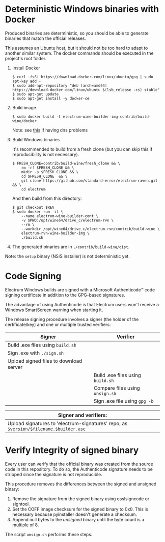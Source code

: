 Deterministic Windows binaries with Docker
==========================================

Produced binaries are deterministic, so you should be able to generate
binaries that match the official releases.

This assumes an Ubuntu host, but it should not be too hard to adapt to another
similar system. The docker commands should be executed in the project's root
folder.

1. Install Docker

    ```
    $ curl -fsSL https://download.docker.com/linux/ubuntu/gpg | sudo apt-key add -
    $ sudo add-apt-repository "deb [arch=amd64] https://download.docker.com/linux/ubuntu $(lsb_release -cs) stable"
    $ sudo apt-get update
    $ sudo apt-get install -y docker-ce
    ```

2. Build image

    ```
    $ sudo docker build -t electrum-wine-builder-img contrib/build-wine/docker
    ```

    Note: see [this](https://stackoverflow.com/a/40516974/7499128) if having dns problems

3. Build Windows binaries

    It's recommended to build from a fresh clone
    (but you can skip this if reproducibility is not necessary).

    ```
    $ FRESH_CLONE=contrib/build-wine/fresh_clone && \
        rm -rf $FRESH_CLONE && \
        mkdir -p $FRESH_CLONE && \
        cd $FRESH_CLONE  && \
        git clone https://github.com/standard-error/electrum-raven.git && \
        cd electrum
    ```

    And then build from this directory:
    ```
    $ git checkout $REV
    $ sudo docker run -it \
        --name electrum-wine-builder-cont \
        -v $PWD:/opt/wine64/drive_c/electrum-rvn \
        --rm \
        --workdir /opt/wine64/drive_c/electrum-rvn/contrib/build-wine \
        electrum-rvn-wine-builder-img \
        ./build.sh
    ```
4. The generated binaries are in `./contrib/build-wine/dist`.



Note: the `setup` binary (NSIS installer) is not deterministic yet.


Code Signing
============

Electrum Windows builds are signed with a Microsoft Authenticode™ code signing
certificate in addition to the GPG-based signatures.

The advantage of using Authenticode is that Electrum users won't receive a 
Windows SmartScreen warning when starting it.

The release signing procedure involves a signer (the holder of the
certificate/key) and one or multiple trusted verifiers:


| Signer                                                    | Verifier                          |
|-----------------------------------------------------------|-----------------------------------|
| Build .exe files using `build.sh`                         |                                   |
| Sign .exe with `./sign.sh`                                |                                   |
| Upload signed files to download server                    |                                   |
|                                                           | Build .exe files using `build.sh` |
|                                                           | Compare files using `unsign.sh`   |
|                                                           | Sign .exe file using `gpg -b`     |

| Signer and verifiers:                                                                         |
|-----------------------------------------------------------------------------------------------|
| Upload signatures to 'electrum-signatures' repo, as `$version/$filename.$builder.asc`         |



Verify Integrity of signed binary
=================================

Every user can verify that the official binary was created from the source code in this 
repository. To do so, the Authenticode signature needs to be stripped since the signature
is not reproducible.

This procedure removes the differences between the signed and unsigned binary:

1. Remove the signature from the signed binary using osslsigncode or signtool.
2. Set the COFF image checksum for the signed binary to 0x0. This is necessary
   because pyinstaller doesn't generate a checksum.
3. Append null bytes to the _unsigned_ binary until the byte count is a multiple
   of 8.

The script `unsign.sh` performs these steps.
